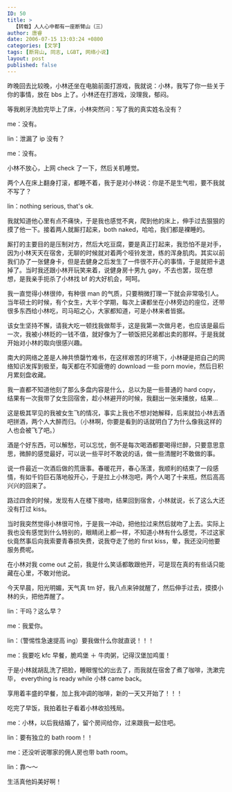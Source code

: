 ```yaml
---
ID: 50
title: >
  【转载】人人心中都有一座断臂山（三）
author: 唐睿
date: 2006-07-15 13:03:24 +0800
categories: [文学]
tags: [断背山, 同志, LGBT, 网络小说]
layout: post
published: false
---
```


昨晚回去比较晚，小林还坐在电脑前面打游戏，我就说：小林，我写了你一些关于你的事情，放在 bbs 上了。小林还在打游戏，没理我，郁闷。

等我刷牙洗脸完毕上了床，小林突然问：写了我的真实姓名没有？

me：没有。

lin：泄漏了 ip 没有？

me：没有。

小林不放心，上网 check 了一下，然后关机睡觉。

两个人在床上翻身打滚，都睡不着，我于是对小林说：你是不是生气啦，要不我就不写了？

lin：nothing serious, that's ok.

我就知道他心里有点不痛快，于是我也感觉不爽，爬到他的床上，伸手过去狠狠的摸了他一下。接着两人就厮打起来，both naked，哈哈，我们都是裸睡的。

厮打的主要目的是压制对方，然后大吃豆腐，要是真正打起来，我恐怕不是对手，因为小林天天在宿舍，无聊的时候就对着两个哑铃发泄，练的浑身肌肉。其实以前我们办了一张健身卡，但是去健身之后发生了一件很不开心的事情，于是就把卡退掉了。当时我还跟小林开玩笑来着，说健身房十男九 gay，不去也罢，现在想想，是我亲手扼杀了小林找 bf 的大好机会，呵呵。

我一直觉得小林很帅，有种很 man 的气质，只要稍微打理一下就会非常吸引人。当年硕士的时候，有个女生，大半个学期，每次上课都坐在小林旁边的座位，还带很多东西给小林吃，司马昭之心，大家都知道，可是小林来者皆据。

该女生坚持不懈，请我大吃一顿找我做帮手，这是我第一次做月老，也应该是最后一次，我被小林贬的一钱不值，就好像为了一顿饭把兄弟都出卖的那样。于是我就开始对小林的取向很感兴趣。

南大的网络之差是人神共愤罄竹难书，在这样艰苦的环境下，小林硬是把自己的网络知识发挥到极至，每天都在不知疲倦的 download 一些 porn movie，然后日积月累刻盘收藏。

我一直都不知道他刻了那么多盘内容是什么，总以为是一些普通的 hard copy，结果有一次我带了女生回宿舍，趁小林避开的时候，我翻出一张来播放，结果…

这是极其罕见的我被女生飞的情况，事实上我也不想对她解释，后来就拉小林去酒吧拼酒，两个人大醉而归。（小林啊，你要是看到的话就明白了为什么像我这样的人也会被飞了吧。）

酒是个好东西，可以解愁，可以忘忧，倒不是每次喝酒都要喝得烂醉，只要意思意思，微醉的感觉最好，可以说一些平时不敢说的话，做一些清醒时不敢做的事。

说一件最近一次酒后做的荒唐事。春暖花开，春心荡漾，我顺利的结束了一段感情，有如千钧巨石落地般开心，于是拉上小林泡吧，两个人喝了十来瓶，然后高高兴兴的回来了。

路过四舍的时候，发现有人在楼下接吻，结果回到宿舍，小林就说，长了这么大还没有打过 kiss。

当时我突然觉得小林很可怜，于是我一冲动，把他拉过来然后就吻了上去。实际上我也没有感觉到什么特别的，眼睛闭上都一样，不知道小林有什么感觉，不过这家伙竟然事后向我索要青春损失费，说我夺走了他的 first kiss，晕，我还没问他要服务费呢。

在小林对我 come out 之前，我是什么笑话都敢跟他开，可是现在真的有些话只能藏在心里，不敢对他说。

今天早晨，阳光明媚，天气真 tm 好，我八点来钟就醒了，然后伸手过去，摸摸小林的头，把他弄醒了。

lin：干吗？这么早？

me：我爱你。

lin：（警惕性急速提高 ing）要我做什么你就直说！！！

me：我要吃 kfc 早餐，脆鸡堡 ＋ 牛肉粥，记得汉堡加鸡蛋！

于是小林就胡乱洗了把脸，睡眼惺忪的出去了，而我就在宿舍了煮了咖啡，洗漱完毕， everything is ready while 小林 came back。

享用着丰盛的早餐，加上我冲调的咖啡，新的一天又开始了！！！

吃完了早饭，我拍着肚子看着小林收拾残局。

me：小林，以后我结婚了，留个房间给你，过来跟我一起住吧。

lin：要有独立的 bath room！！

me：还没听说哪家的佣人房也带 bath room。

lin：靠～～

生活真他妈美好啊！

